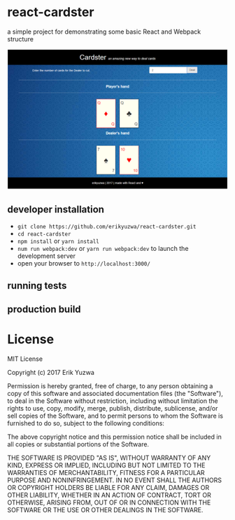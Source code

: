 # react-cardster

a simple project for demonstrating some basic React and Webpack structure

![Cardster taking charge](/screenshot.png)

## developer installation

* `git clone https://github.com/erikyuzwa/react-cardster.git`
* `cd react-cardster`
* `npm install` or `yarn install`
* `num run webpack:dev` or `yarn run webpack:dev` to launch the development server
* open your browser to `http://localhost:3000/`

## running tests


## production build


# License

MIT License

Copyright (c) 2017 Erik Yuzwa

Permission is hereby granted, free of charge, to any person obtaining a copy
of this software and associated documentation files (the "Software"), to deal
in the Software without restriction, including without limitation the rights
to use, copy, modify, merge, publish, distribute, sublicense, and/or sell
copies of the Software, and to permit persons to whom the Software is
furnished to do so, subject to the following conditions:

The above copyright notice and this permission notice shall be included in all
copies or substantial portions of the Software.

THE SOFTWARE IS PROVIDED "AS IS", WITHOUT WARRANTY OF ANY KIND, EXPRESS OR
IMPLIED, INCLUDING BUT NOT LIMITED TO THE WARRANTIES OF MERCHANTABILITY,
FITNESS FOR A PARTICULAR PURPOSE AND NONINFRINGEMENT. IN NO EVENT SHALL THE
AUTHORS OR COPYRIGHT HOLDERS BE LIABLE FOR ANY CLAIM, DAMAGES OR OTHER
LIABILITY, WHETHER IN AN ACTION OF CONTRACT, TORT OR OTHERWISE, ARISING FROM,
OUT OF OR IN CONNECTION WITH THE SOFTWARE OR THE USE OR OTHER DEALINGS IN THE
SOFTWARE.